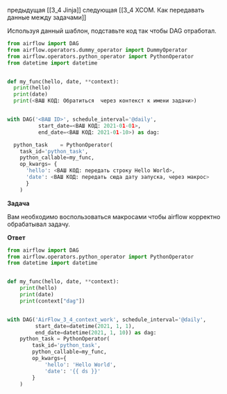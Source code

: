 предыдущая [[3_4 Jinja]]
следующая [[3_4 XCOM. Как передавать данные между задачами]]


Используя данный шаблон, подставьте код так чтобы DAG отработал. 

```python
from airflow import DAG
from airflow.operators.dummy_operator import DummyOperator
from airflow.operators.python_operator import PythonOperator
from datetime import datetime


def my_func(hello, date, **context):
  print(hello)
  print(date)
  print(<ВАШ КОД: Обратиться  через контекст к имени задачи>)


with DAG('<ВАШ ID>', schedule_interval='@daily',
          start_date=<ВАШ КОД: 2021-01-01>,
          end_date=<ВАШ КОД: 2021-01-10>) as dag:

  python_task    = PythonOperator(
    task_id='python_task',
    python_callable=my_func,
    op_kwargs= {
      'hello': <ВАШ КОД: передать строку Hello World>,
      'date': <ВАШ КОД: передать сюда дату запуска, через макрос>
      }
    )
```

**Задача**

Вам необходимо воспользоваться макросами чтобы airflow корректно обрабатывал задачу.

**Ответ**
```python
from airflow import DAG
from airflow.operators.python_operator import PythonOperator
from datetime import datetime


def my_func(hello, date, **context):
    print(hello)
    print(date)
    print(context["dag"])


with DAG('AirFlow_3_4_context_work', schedule_interval='@daily',
         start_date=datetime(2021, 1, 1),
         end_date=datetime(2021, 1, 10)) as dag:
    python_task = PythonOperator(
        task_id='python_task',
        python_callable=my_func,
        op_kwargs={
            'hello': 'Hello World',
            'date': '{{ ds }}'
        }
    )
```